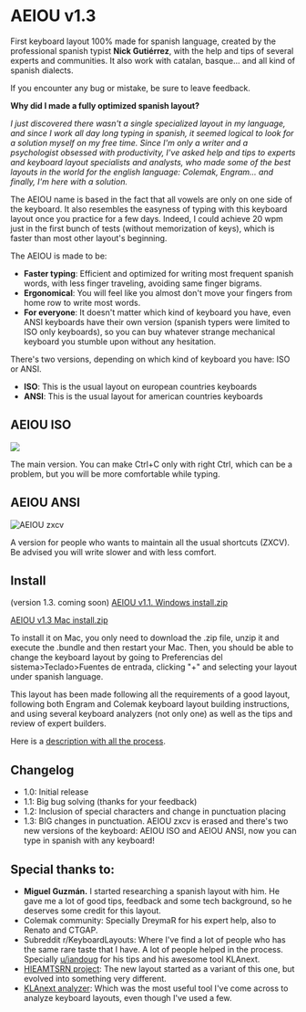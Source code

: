 # AEIOU v1.3
First keyboard layout 100% made for spanish language, created by the professional spanish typist **Nick Gutiérrez**, with the help and tips of several experts and communities. It also work with catalan, basque... and all kind of spanish dialects. 

If you encounter any bug or mistake, be sure to leave feedback.

**Why did I made a fully optimized spanish layout?** 

*I just discovered there wasn't a single specialized layout in my language, and since I work all day long typing in spanish, it seemed logical to look for a solution myself on my free time. Since I'm only a writer and a psychologist obsessed with productivity, I've asked help and tips to experts and keyboard layout specialists and analysts, who made some of the best layouts in the world for the english language: Colemak, Engram... and finally, I'm here with a solution.*

The AEIOU name is based in the fact that all vowels are only on one side of the keyboard. It also resembles the easyness of typing with this keyboard layout once you practice for a few days. Indeed, I could achieve 20 wpm just in the first bunch of tests (without memorization of keys), which is faster than most other layout's beginning.

The AEIOU is made to be:
- **Faster typing**: Efficient and optimized for writing most frequent spanish words, with less finger traveling, avoiding same finger bigrams.
- **Ergonomical**: You will feel like you almost don't move your fingers from home row to write most words. 
- **For everyone**: It doesn't matter which kind of keyboard you have, even ANSI keyboards have their own version (spanish typers were limited to ISO only keyboards), so you can buy whatever strange mechanical keyboard you stumble upon without any hesitation. 


There's two versions, depending on which kind of keyboard you have: ISO or ANSI. 
- **ISO**: This is the usual layout on european countries keyboards
- **ANSI**: This is the usual layout for american countries keyboards


## AEIOU ISO
![](https://preview.redd.it/cagebgjecsb71.png?width=754&format=png&auto=webp&s=2a9bb0d315cb0ea2eff8c23655fdc7f3080fb0c7)

The main version. You can make Ctrl+C only with right Ctrl, which can be a problem, but you will be more comfortable while typing.

## AEIOU ANSI 
![AEIOU zxcv](https://user-images.githubusercontent.com/12291843/126040353-1f3feb68-f27a-4396-ae38-3f02417b4e74.png)


A version for people who wants to maintain all the usual shortcuts (ZXCV). Be advised you will write slower and with less comfort.

## Install
 (version 1.3. coming soon) [
AEIOU v1.1. Windows install.zip](https://github.com/NickG13/AEIOU/files/6835793/AEIOU.Windows.install.zip)


[AEIOU v1.3 Mac install.zip](https://github.com/NickG13/AEIOU/files/6834945/AEIOU.Mac.install.zip)

To install it on Mac, you only need to download the .zip file, unzip it and execute the .bundle and then restart your Mac. Then, you should be able to change the keyboard layout by going to Preferencias del sistema>Teclado>Fuentes de entrada, clicking "+" and selecting your layout under spanish language.

This layout has been made following all the requirements of a good layout, following both Engram and Colemak keyboard layout building instructions, and using several keyboard analyzers (not only one) as well as the tips and review of expert builders.

Here is a [description with all the process](https://www.reddit.com/r/KeyboardLayouts/comments/oja9oh/why_are_there_no_spanish_layouts/).

## Changelog
- 1.0: Initial release
- 1.1: Big bug solving (thanks for your feedback)
- 1.2: Inclusion of special characters and change in punctuation placing
- 1.3: BIG changes in punctuation. AEIOU zxcv is erased and there's two new versions of the keyboard: AEIOU ISO and AEIOU ANSI, now you can type in spanish with any keyboard!

## Special thanks to:
- **Miguel Guzmán.** I started researching a spanish layout with him. He gave me a lot of good tips, feedback and some tech background, so he deserves some credit for this layout. 
- Colemak community: Specially DreymaR for his expert help, also to Renato and CTGAP.
- Subreddit r/KeyboardLayouts: Where I've find a lot of people who has the same rare taste that I have. A lot of people helped in the process. Specially [u/iandoug](https://www.reddit.com/user/iandoug) for his tips and his awesome tool KLAnext.
- [HIEAMTSRN project](https://github.com/dns/Keyboard-HIEAMTSRN-Optimized): The new layout started as a variant of this one, but evolved into something very different. 
- [KLAnext analyzer](https://klanext.keyboard-design.com/): Which was the most useful tool I've come across to analyze keyboard layouts, even though I've used a few.
